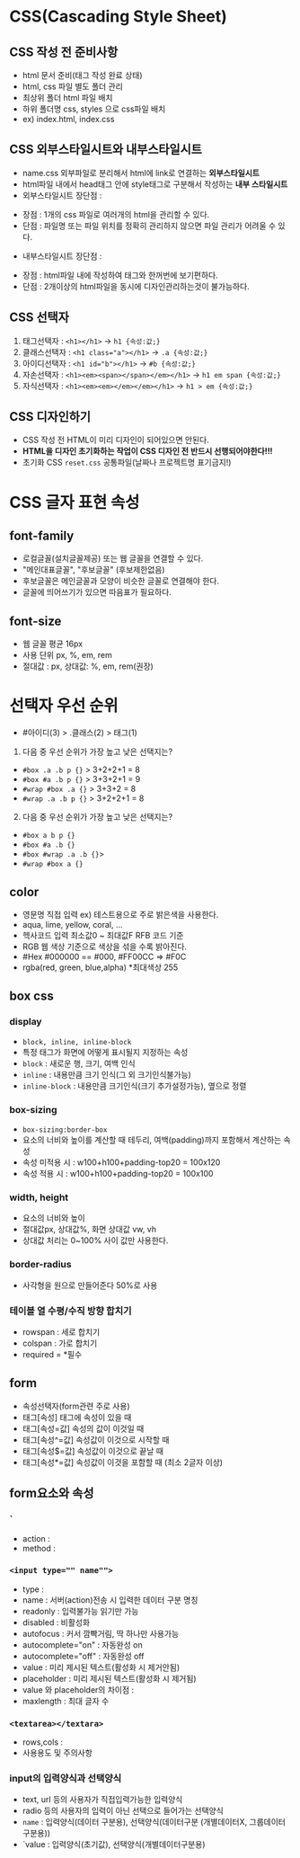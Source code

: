 # CSS(Cascading Style Sheet)
## CSS 작성 전 준비사항
* html 문서 준비(태그 작성 완료 상태)
* html, css 파일 별도 폴더 관리
* 최상위 폴더 html 파일 배치
* 하위 폴더명 css, styles 으로 css파일 배치 
* ex) index.html, index.css
## CSS 외부스타일시트와 내부스타일시트
* name.css 외부파일로 분리해서 html에 link로 연결하는 **외부스타일시트**
* html파일 내에서 head태그 안에 style태그로 구분해서 작성하는 **내부 스타일시트**
* 외부스타일시트 장단점 :
- 장점 : 1개의 css 파일로 여러개의 html을 관리할 수 있다.
- 단점 : 파일명 또는 파일 위치를 정확히 관리하지 않으면 파일 관리가 어려울 수 있다. 
* 내부스타일시트 장단점 :
- 장점 : html파일 내에 작성하여 태그와 한꺼번에 보기편하다.
- 단점 : 2개이상의 html파일을 동시에 디자인관리하는것이 불가능하다.
## CSS 선택자
1. 태그선택자 : `<h1></h1>` -> `h1 {속성:값;}`
2. 클래스선택자 : `<h1 class="a"></h1>` -> `.a {속성:값;}`
3. 아이디선택자 : `<h1 id="b"></h1>` -> `#b {속성:값;}`
4. 자손선택자 : `<h1><em><span></span></em></h1>` -> `h1 em span {속성:값;}`
5. 자식선택자 : `<h1><em><em></em></em></h1>` -> `h1 > em {속성:값;}`
## CSS 디자인하기
* CSS 작성 전 HTML이 미리 디자인이 되어있으면 안된다.
* **HTML을 디자인 초기화하는 작업이 CSS 디자인 전 반드시 선행되어야한다!!!**
* 초기화 CSS `reset.css` 공통파일(날짜나 프로젝트명 표기금지!)
# CSS 글자 표현 속성
## font-family
* 로컬글꼴(설치글꼴제공) 또는 웹 글꼴을 연결할 수 있다.
* "메인대표글꼴", "후보글꼴" (후보제한없음)
* 후보글꼴은 메인글꼴과 모양이 비슷한 글꼴로 연결해야 한다.
* 글꼴에 띄어쓰기가 있으면 따음표가 필요하다. 
## font-size
* 웹 글꼴 평균 16px
* 사용 단위 px, %, em, rem
* 절대값 : px, 상대값: %, em, rem(권장)
# 선택자 우선 순위
* #아이디(3) > .클래스(2) > 태그(1)
1. 다음 중 우선 순위가 가장 높고 낮은 선택지는?
* `#box .a .b p {}` > 3+2+2+1 = 8
* `#box #a .b p {}` > 3+3+2+1 = 9
* `#wrap #box .a {}` > 3+3+2 = 8
* `#wrap .a .b p {}` > 3+2+2+1 = 8
2. 다음 중 우선 순위가 가장 높고 낮은 선택지는?
* `#box a b p {}` 
* `#box #a .b {}` 
* `#box #wrap .a .b {}`> 
* `#wrap #box a {}` 
## color 
* 영문명 직접 입력 ex) 테스트용으로 주로 밝은색을 사용한다.
* aqua, lime, yellow, coral, ...
* 헥사코드 입력 최소값0 ~ 최대값F RFB 코드 기준
* RGB 웹 색상 기준으로 색상을 섞을 수록 밝아진다.
* #Hex #000000 == #000, #FF00CC => #F0C 
* rgba(red, green, blue,alpha) *최대색상 255
## box css
### display
* `block, inline, inline-block`
* 특정 태그가 화면에 어떻게 표시될지 지정하는 속성
* `block` : 새로운 행, 크기, 여백 인식
* `inline` : 내용만큼 크기 인식(그 외 크기인식불가능)
* `inline-block` : 내용만큼 크기인식(크기 추가설정가능), 옆으로 정렬
### box-sizing
* `box-sizing:border-box`
* 요소의 너비와 높이를 계산할 때 테두리, 여백(padding)까지 포함해서 계산하는 속성
* 속성 미적용 시 : w100+h100+padding-top20 = 100x120
* 속성 적용 시 : w100+h100+padding-top20 = 100x100
### width, height
* 요소의 너비와 높이
* 절대값px, 상대값%, 화면 상대값 vw, vh
* 상대값 처리는 0~100% 사이 값만 사용한다.
### border-radius
* 사각형을 원으로 만들어준다  50%로 사용 
### 테이블 열 수평/수직 방향 합치기
* rowspan : 세로 합치기
* colspan : 가로 합치기
* required = *필수
## form
* 속성선택자(form관련 주로 사용)
* 태그[속성] 태그에 속성이 있을 때
* 태그[속성=값] 속성의 값이 이것일 때
* 태그[속성^=값] 속성값이 이것으로 시작할 때
* 태그[속성$=값] 속성값이 이것으로 끝날 때
* 태그[속성*=값] 속성값이 이것을 포함할 때 (최소 2글자 이상)
## form요소와 속성
### `<form action="#" method=""></form>
* action :
* method :
### `<input type="" name"">`
* type : 
* name : 서버(action)전송 시 입력한 데이터 구분 명칭
* readonly : 입력불가능 읽기만 가능 
* disabled : 비활성화
* autofocus : 커서 깜빡거림, 딱 하나만 사용가능
* autocomplete="on" : 자동완성 on
* autocomplete="off" : 자동완성 off
* value : 미리 제시된 텍스트(활성화 시 제거안됨) 
* placeholder : 미리 제시된 텍스트(활성화 시 제거됨)
* value 와 placeholder의 차이점 :
* maxlength : 최대 글자 수 
### `<textarea></textara>`
* rows,cols :
* 사용용도 및 주의사항
### input의 입력양식과 선택양식
* text, url 등의 사용자가 직접입력가능한 입력양식
* radio 등의 사용자의 입력이 아닌 선택으로 들어가는 선택양식
* `name` : 입력양식(데이터 구분용), 선택양식(데이터구분 (개별데이터X, 그룹데이터구분용))
* `value : 입력양식(초기값), 선택양식(개별데이터구분용)
